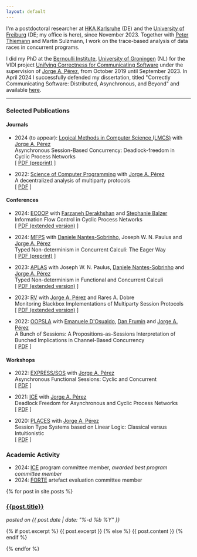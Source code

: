 ```yaml
---
layout: default
---
```

I'm a postdoctoral researcher at [HKA Karlsruhe](https://h-ka.de) (DE) and the [University of Freiburg](https://www.uni-freiburg.de/) (DE; my office is here), since November 2023.
Together with [Peter Thiemann](http://www2.informatik.uni-freiburg.de/~thiemann/) and Martin Sulzmann, I work on the trace-based analysis of data races in concurrent programs.

I did my PhD at the [Bernoulli
Institute](https://www.rug.nl/research/bernoulli/), [University of
Groningen](https://www.rug.nl/) (NL) for the VIDI project [Unifying Correctness
for Communicating Software](https://www.jperez.nl/vidi) under the supervision of
[Jorge A. Pérez](https://www.jperez.nl/), from October 2019 until September 2023.
In April 2024 I successfully defended my dissertation, titled "Correctly Communicating Software: Distributed, Asynchronous, and Beyond" and available [here](https://research.rug.nl/en/publications/correctly-communicating-software-distributed-asynchronous-and-bey).

<hr />

### Selected Publications

#### Journals

* 2024 (to appear): [Logical Methods in Computer Science (LMCS)](https://lmcs.episciences.org/) with [Jorge A. Pérez](https://www.jperez.nl/)
    <br />
    Asynchronous Session-Based Concurrency: Deadlock-freedom in Cyclic Process Networks
    <br />
    \[
    [PDF (preprint)](https://arxiv.org/pdf/2111.13091)
    \]

* 2022: [Science of Computer Programming](https://www.sciencedirect.com/journal/science-of-computer-programming) with [Jorge A. Pérez](https://www.jperez.nl/)
    <br />
    A decentralized analysis of multiparty protocols
    <br />
    \[
    [PDF](https://www.sciencedirect.com/science/article/pii/S0167642322000739/pdfft?md5=a96ed53547393c15d62a057ca3f1c711&pid=1-s2.0-S0167642322000739-main.pdf)
    \]

#### Conferences

* 2024: [ECOOP](https://conf.researchr.org/home/issta-ecoop-2024) with [Farzaneh Derakhshan](http://gauss.cs.iit.edu/~fderakhshan/) and [Stephanie Balzer](https://www.cs.cmu.edu/~balzers/)
    <br />
    Information Flow Control in Cyclic Process Networks
    <br />
    \[
    [PDF (extended version)](https://arxiv.org/pdf/2407.02304)
    \]

* 2024: [MFPS](https://oxford24.github.io/) with [Daniele Nantes-Sobrinho](https://vtss.doc.ic.ac.uk/people/nantes.html), Joseph W. N. Paulus and [Jorge A. Pérez](https://www.jperez.nl/)
    <br />
    Typed Non-determinism in Concurrent Calculi: The Eager Way
    <br />
    \[
    [PDF (preprint)](https://oxford24.github.io/assets/mfps-papers/MFPS24-9.pdf)
    \]

* 2023: [APLAS](https://conf.researchr.org/home/aplas-2023) with Joseph W. N. Paulus, [Daniele Nantes-Sobrinho](https://vtss.doc.ic.ac.uk/people/nantes.html) and [Jorge A. Pérez](https://www.jperez.nl/)
    <br />
    Typed Non-determinism in Functional and Concurrent Calculi
    <br />
    \[
    [PDF (extended version)](https://arxiv.org/pdf/2205.00680.pdf)
    \]

* 2023: [RV](https://rv23.csd.auth.gr/) with [Jorge A. Pérez](https://www.jperez.nl/) and Rares A. Dobre
    <br />
    Monitoring Blackbox Implementations of Multiparty Session Protocols
    <br />
    \[
    [PDF (extended version)](https://arxiv.org/pdf/2306.04204.pdf)
    \]

* 2022: [OOPSLA](https://2022.splashcon.org/track/splash-2022-oopsla) with [Emanuele D'Osualdo](https://www.emanueledosualdo.com/), [Dan Frumin](https://groupoid.moe/) and [Jorge A. Pérez](https://www.jperez.nl/)
    <br />
    A Bunch of Sessions: A Propositions-as-Sessions Interpretation of Bunched Implications in Channel-Based Concurrency
    <br />
    \[
    [PDF](https://dl.acm.org/doi/pdf/10.1145/3563318)
    \]

#### Workshops

* 2022: [EXPRESS/SOS](https://express-sos2022.github.io/) with  [Jorge A. Pérez](https://www.jperez.nl/)
  <br />
  Asynchronous Functional Sessions: Cyclic and Concurrent
  <br />
  \[
  [PDF](https://cgi.cse.unsw.edu.au/~eptcs/paper.cgi?EXPSOS22.5.pdf)
  \]

* 2021: [ICE](https://www.discotec.org/2021/ice) with [Jorge A. Pérez](https://www.jperez.nl/)
  <br />
  Deadlock Freedom for Asynchronous and Cyclic Process Networks
  <br />
  \[
  [PDF](https://cgi.cse.unsw.edu.au/~eptcs/paper.cgi?ICE2021.3.pdf)
  \]

* 2020: [PLACES](http://places20.by.di.fc.ul.pt/) with [Jorge A. Pérez](https://www.jperez.nl/)
  <br />
  Session Type Systems based on Linear Logic: Classical versus Intuitionistic
  <br />
  \[
  [PDF](https://arxiv.org/pdf/2004.01320v1)
  \]
  
### Academic Activity

* 2024: [ICE](https://www.discotec.org/2024/ice) program committee member, *awarded best program committee member*
* 2024: [FORTE](https://www.discotec.org/2024/forte) artefact evaluation committee member

{% for post in site.posts %}
  <div id="post-short">
    <a href="{{site.url}}{{site.baseurl}}{{post.url}}">
      <h3>{{post.title}}</h3>
    </a>
    <i>posted on {{ post.date | date: "%-d %b %Y" }}</i>
    <p>
      {% if post.excerpt %}
        {{ post.excerpt }}
      {% else %}
        {{ post.content }}
      {% endif %}
    </p>
  </div>
{% endfor %}
